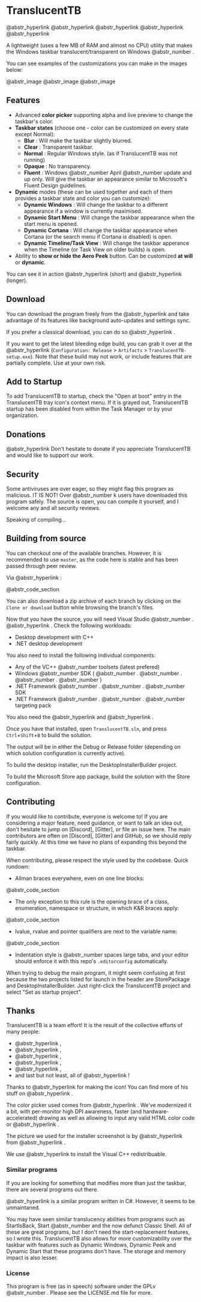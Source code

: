 ﻿# TranslucentTB

@abstr_hyperlink @abstr_hyperlink @abstr_hyperlink @abstr_hyperlink @abstr_hyperlink 

A lightweight (uses a few MB of RAM and almost no CPU) utility that makes the Windows taskbar translucent/transparent on Windows @abstr_number .

You can see examples of the customizations you can make in the images below:

@abstr_image @abstr_image @abstr_image 

## Features

  * Advanced **color picker** supporting alpha and live preview to change the taskbar's color.
  * **Taskbar states** (choose one - color can be customized on every state except Normal): 
    * **Blur** : Will make the taskbar slightly blurred.
    * **Clear** : Transparent taskbar.
    * **Normal** : Regular Windows style. (as if TranslucentTB was not running)
    * **Opaque** : No transparency.
    * **Fluent** : Windows @abstr_number April @abstr_number update and up only. Will give the taskbar an appearance similar to Microsoft's Fluent Design guidelines.
  * **Dynamic** modes (these can be used together and each of them provides a taskbar state and color you can customize): 
    * **Dynamic Windows** : Will change the taskbar to a different appearance if a window is currently maximised.
    * **Dynamic Start Menu** : Will change the taskbar appearance when the start menu is opened.
    * **Dynamic Cortana** : Will change the taskbar appearance when Cortana (or the search menu if Cortana is disabled) is open.
    * **Dynamic Timeline/Task View** : Will change the taskbar apperance when the Timeline (or Task View on older builds) is open.
  * Ability to **show or hide the Aero Peek** button. Can be customized **at will** or **dynamic**.



You can see it in action @abstr_hyperlink (short) and @abstr_hyperlink (longer).

## Download

You can download the program freely from the @abstr_hyperlink and take advantage of its features like background auto-updates and settings sync.

If you prefer a classical download, you can do so @abstr_hyperlink .

If you want to get the latest bleeding edge build, you can grab it over at the @abstr_hyperlink (`Configuration: Release` > `Artifacts` > `TranslucentTB-setup.exe`). Note that these build may not work, or include features that are partially complete. Use at your own risk.

## Add to Startup

To add TranslucentTB to startup, check the "Open at boot" entry in the TranslucentTB tray icon's context menu. If it is grayed out, TranslucentTB startup has been disabled from within the Task Manager or by your organization.

## Donations

@abstr_hyperlink Don't hesitate to donate if you appreciate TranslucentTB and would like to support our work.

## Security

Some antiviruses are over eager, so they might flag this program as malicious. IT IS NOT! Over @abstr_number k users have downloaded this program safely. The source is open, you can compile it yourself, and I welcome any and all security reviews.

Speaking of compiling...

## Building from source

You can checkout one of the available branches. However, it is recommended to use `master`, as the code here is stable and has been passed through peer review.

Via @abstr_hyperlink :

@abstr_code_section 

You can also download a zip archive of each branch by clicking on the `Clone or download` button while browsing the branch's files.

Now that you have the source, you will need Visual Studio @abstr_number . @abstr_hyperlink . Check the following workloads:

  * Desktop development with C++
  * .NET desktop development



You also need to install the following individual components:

  * Any of the VC++ @abstr_number toolsets (latest prefered)
  * Windows @abstr_number SDK ( @abstr_number . @abstr_number . @abstr_number . @abstr_number )
  * .NET Framework @abstr_number . @abstr_number . @abstr_number SDK
  * .NET Framework @abstr_number . @abstr_number . @abstr_number targeting pack



You also need the @abstr_hyperlink and @abstr_hyperlink .

Once you have that installed, open `TranslucentTB.sln`, and press `Ctrl`+`Shift`+`B` to build the solution. 

The output will be in either the Debug or Release folder (depending on which solution configuration is currently active).

To build the desktop installer, run the DesktopInstallerBuilder project.

To build the Microsoft Store app package, build the solution with the Store configuration.

## Contributing

If you would like to contribute, everyone is welcome to! If you are considering a major feature, need guidance, or want to talk an idea out, don't hesitate to jump on [Discord], [Gitter], or file an issue here. The main contributors are often on [Discord], [Gitter] and GitHub, so we should reply fairly quickly. At this time we have no plans of expanding this beyond the taskbar.

When contributing, please respect the style used by the codebase. Quick rundown:

  * Allman braces everywhere, even on one line blocks:

@abstr_code_section 

  * The only exception to this rule is the opening brace of a class, enumeration, namespace or structure, in which K&R braces apply:

@abstr_code_section 

  * lvalue, rvalue and pointer qualifiers are next to the variable name:

@abstr_code_section 

  * Indentation style is @abstr_number spaces large tabs, and your editor should enforce it with this repo's `.editorconfig` automatically.




When trying to debug the main program, it might seem confusing at first because the two projects listed for launch in the header are StorePackage and DesktopInstallerBuilder. Just right-click the TranslucentTB project and select "Set as startup project".

## Thanks

TranslucentTB is a team effort! It is the result of the collective efforts of many people:

  * @abstr_hyperlink ,
  * @abstr_hyperlink ,
  * @abstr_hyperlink ,
  * @abstr_hyperlink ,
  * @abstr_hyperlink ,
  * and last but not least, all of @abstr_hyperlink !



Thanks to @abstr_hyperlink for making the icon! You can find more of his stuff on @abstr_hyperlink .

The color picker used comes from @abstr_hyperlink . We've modernized it a bit, with per-monitor high DPI awareness, faster (and hardware-accelerated) drawing as well as allowing to input any valid HTML color code or @abstr_hyperlink .

The picture we used for the installer screenshot is by @abstr_hyperlink from @abstr_hyperlink .

We use @abstr_hyperlink to install the Visual C++ redistribuable.

### Similar programs

If you are looking for something that modifies more than just the taskbar, there are several programs out there.

@abstr_hyperlink is a similar program written in C#. However, it seems to be unmaintaned.

You may have seen similar translucency abilities from programs such as StartIsBack, Start @abstr_number and the now defunct Classic Shell. All of these are great programs, but I don't need the start-replacement features, so I wrote this. TranslucentTB also allows for more customizability over the taskbar with features such as Dynamic Windows, Dynamic Peek and Dynamic Start that these programs don't have. The storage and memory impact is also lesser.

### License

This program is free (as in speech) software under the GPLv @abstr_number . Please see the LICENSE.md file for more.
